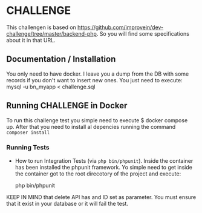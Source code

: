 
# CHALLENGE 

This challengen is based on https://github.com/improvein/dev-challenge/tree/master/backend-php. So you will find some specifications about it in that URL.

## Documentation / Installation

 You only need to have docker.  I leave you a dump from the DB  with some records if you don't want to insert new ones.
 You just need to execute:  mysql -u bn_myapp  < challenge.sql

## Running CHALLENGE  in Docker

  To run this challenge test you simple need to execute $ docker compose up.
  After that you need to install al depencies running the command `composer install`
  

### Running Tests

* How to run  Integration Tests (via `php bin/phpunit`). Inside the container has been installed the phpunit framework. Yo simple need to get inside the container got to the root direcotory of the project and execute:
  
  php bin/phpunit

KEEP IN MIND that delete API has and ID set as parameter. You must ensure that it exist in your database or it will fail the test. 
